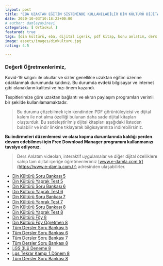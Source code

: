 ```yaml
---
layout: post
title: "EBA UZAKTAN EĞİTİM SİSTEMİNDE KULLANILABİLİR DİN KÜLTÜRÜ DİJİTAL İÇERİKLERİ"
date: 2020-10-03T10:18:23+00:00
# author: damlayayinevi
categories: [ Ortaokul ]
featured: true
tags: [din kültürü, eba, dijital içerik, pdf kitap, konu anlatım, ders notları]
image: assets/images/dinkulturu.jpg
rating: 4.5

---
```



### **Değerli Öğretmenlerimiz,**

Kovid-19 salgını ile okullar ve sizler genellikle uzaktan eğitim üzerine odaklanmak durumunda kaldınız. Bu durumda evdeki bilgisayar ve internet gibi olanakların kalitesi ve hızı önem kazandı.

Tespitlerimize göre uzaktan bağlantı ve ekran paylaşım programları verimli bir şekilde kullanılamamaktadır.

>Bu durumu çözebilmek için kendinden PDF görüntüleyicisi ve dijital kalem ile not alma özelliği bulunan daha sade dijital kitapları oluşturduk. Bu sadeleştirilmiş dijital kitapları aşağıdaki listeden bulabilir ve indir linkine tıklayarak bilgisayarınıza indirebilirsiniz.

**Bu indirmeleri düzenlemesi ve olası kopma durumlarında kaldığı yerden devam edebilmesi için Free Download Manager programını kullanmanızı tavsiye ediyoruz.**

>Ders Anlatım videoları, interaktif uygulamalar ve diğer dijital özelliklere sahip tam dijital içeriğe öğretmenlerimiz [www.e-damla.com.tr](https://www.e-damla.com.tr) adresinden ulaşabilirler.



- [Din Kültürü Soru Bankası 5](https://cdn.e-damla.com.tr/PUBLIC/flippdfs/5-din-sorubankasi.exe)
- [Din Kültürü Yaprak Test 5](https://cdn.e-damla.com.tr/PUBLIC/flippdfs/5-din-yapraktest.exe)
- [Din Kültürü Soru Bankası 6](https://cdn.e-damla.com.tr/PUBLIC/flippdfs/6-din-sorubankasi.exe)
- [Din Kültürü Yaprak Test 6](https://cdn.e-damla.com.tr/PUBLIC/flippdfs/6-din-yapraktest.exe)
- [Din Kültürü Soru Bankası 7](https://cdn.e-damla.com.tr/PUBLIC/flippdfs/7-din-sorubankasi.exe)
- [Din Kültürü Yaprak Test 7](https://cdn.e-damla.com.tr/PUBLIC/flippdfs/7-din-yapraktest.exe)
- [Din Kültürü Soru Bankası 8](https://cdn.e-damla.com.tr/PUBLIC/flippdfs/8-din-sorubankasi.exe)
- [Din Kültürü Yaprak Test 8](https://cdn.e-damla.com.tr/PUBLIC/flippdfs/8-din-yapraktest.exe)
- [Din Kültürü Föy 8](https://cdn.e-damla.com.tr/PUBLIC/flippdfs/8-din-foy.exe)
- [Din Kültürü Föy Öğretmen 8](https://cdn.e-damla.com.tr/PUBLIC/flippdfs/8-din-foyogretmen.exe)
- [Tüm Dersler Soru Bankası 5](https://cdn.e-damla.com.tr/PUBLIC/flippdfs/5-td-sorubankasi.exe)
- [Tüm Dersler Soru Bankası 6](https://cdn.e-damla.com.tr/PUBLIC/flippdfs/6-td-sorubankasi.exe)
- [Tüm Dersler Soru Bankası 7](https://cdn.e-damla.com.tr/PUBLIC/flippdfs/7-td-sorubankasi.exe)
- [Tüm Dersler Soru Bankası 8](https://cdn.e-damla.com.tr/PUBLIC/flippdfs/8-td-sorubankasi.exe)
- [LGS 3Lü Deneme 8](https://cdn.e-damla.com.tr/PUBLIC/flippdfs/8-lgs3ludeneme.exe)
- [Lgs Tekrar Kampı 1.Dönem 8](https://cdn.e-damla.com.tr/PUBLIC/flippdfs/8-lgstekrarkampi1donem.exe)
- [Tüm Dersler Soru Bankası 8](https://cdn.e-damla.com.tr/PUBLIC/flippdfs/8-td-sorubankasi.exe)